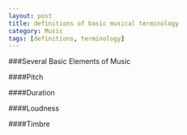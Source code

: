 ```yaml
---
layout: post
title: definitions of basic musical terminology
category: Music
tags: [definitions, terminology]
---
```


###Several Basic Elements of Music

####Pitch

####Duration

####Loudness

####Timbre





